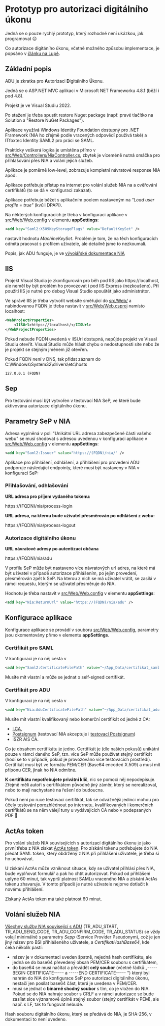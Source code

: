 # Prototyp pro autorizaci digitálního úkonu

Jedná se o pouze rychlý prototyp, který rozhodně není ukázkou, jak programovat 😉

Co autorizace digitáního úkonu, včetně možného způsobu implementace, je popsáno v [článku na Lupě](https://www.lupa.cz/clanky/jak-provadet-autorizaci-digitalniho-ukonu-u-online-podani/).

## Základní popis
ADU je zkratka pro **A**utorizaci **D**igitálního **Ú**konu.

Jedná se o ASP.NET MVC aplikaci v Microsoft NET Frameworku 4.8.1 (běží i pod 4.8).

Projekt je ve Visual Studiu 2022.

Po stažení je třeba spustit restore Nuget package (např. pravé tlačítko na Solution a "Restore NuGet Packages"). 

Aplikace využívá Windows Identity Foundation dostupný pro .NET Framework (NIA ho zřejmě podle vracených odpovědí používá také)
a ITfoxtec Identity SAML2 pro práci se SAML.

Prakticky veškerá logika je umístěna přímo v [src/Web/Controllers/NiaController.cs](src/Web/Controllers/NiaController.cs), 
zbytek je víceméně nutná omáčka pro přihlašování přes NIA a volání jejích služeb.

Aplikace je poměrně low-level, zobrazuje kompletní návratové response NIA apod.

Aplikace potřebuje přístup na internet pro volání služeb NIA na a ověřování certifikátů (to se dá v konfiguraci zakázat).

Aplikace potřebuje běžet s aplikačním poolem nastaveným na *"Load user profile = true"* (kvůli DPAPI). 

Na některých konfiguracích je třeba v konfiguraci aplikace v [src/Web/Web.config](src/Web/Web.config) v elementu **appSettings**:
~~~xml
<add key="Saml2:X509KeyStorageFlags" value="DefaultKeySet" />
~~~
nastavit hodnotu *MachineKeySet*. Problém je tom, že na těch konfiguracích odmítá pracovat s profilem uživatele, ale detailně jsme to nezkoumali. 

Popis, jak ADU funguje, je ve [vývojářské dokumentace NIA](https://dev.azure.com/SpravaZakladnichRegistru/NIA%20pro%20v%C3%BDvoj%C3%A1%C5%99e/_wiki/wikis/NIA-pro-v%C3%BDvoj%C3%A1%C5%99e.wiki/67/Autorizace-digit%C3%A1ln%C3%ADho-%C3%BAkonu)

## IIS
Projekt Visual Studia je zkonfigurován pro běh pod IIS jako https://localhost, ale neměl by být problém ho provozovat i
pod IIS Express (nezkoušeno). Při použití IIS je nutné pro debug Visual Studio spouštět jako administrátor.

Ve správě IIS je třeba vytvořit website směřující do [src/Web/](src/Web) a nabindovanou FQDN je třeba nastavit v [src/Web/Web.csproj](src/Web/Web.csproj) namísto localhost:
~~~xml
<WebProjectProperties>
    <IISUrl>https://localhost/</IISUrl>
</WebProjectProperties>
~~~
Pokud nebude FQDN uvedená v IISUrl dostupná, nepůjde projekt ve Visual Studiu otevřít.
Visual Studio může hlásit chybu o nedostupnosti site nebo že je projekt se stejným jménem již otevřen.

Pokud FQDN není v DNS, tak přidat záznam do C:\Windows\System32\drivers\etc\hosts
~~~
127.0.0.1 (FQDN)
~~~
## Sep
Pro testování musí být vytvořen v testovací NIA SeP, ve které bude aktivována autorizace digitálního úkonu. 

## Parametry SeP v NIA
Adresa vyplněná v poli "Unikátní URL adresa zabezpečené části vašeho webu" se musí shodovat s adresou uvedenou 
v konfiguraci aplikace v [src/Web/Web.config](src/Web/Web.config) v elementu **appSettings**:
~~~xml
<add key="Saml2:Issuer" value="https://(FQDN)/nia/" />
~~~

Aplikace pro přihlášení, odhlášení, a přihlášení pro provedení ADU podporuje následující endpointy, které musí být nastaveny v NIA v konfiguraci SeP:

### Přihlašování, odhlašování
**URL adresa pro příjem vydaného tokenu:**

https://(FQDN)/nia/process-login
 
**URL adresa, na kterou bude uživatel přesměrován po odhlášení z webu:**

https://(FQDN)/nia/process-logout

### Autorizace digitálního úkonu
**URL návratové adresy po autentizaci občana**

https://(FQDN)/nia/adu

V profilu SeP může být nastaveno více návratových url adres, na které má být uživatel v případě autorizace přihlášením, po jejím provedení,
přesměrován zpět k SeP. Na kterou z nich se má uživatel vrátit, se zasílá v rámci requestu, kterým se uživatel přesměruje do NIA.

Hodnotu je třeba nastavit v [src/Web/Web.config](src/Web/Web.config) v elementu **appSettings**:
~~~xml
<add key="Nia:ReturnUrl" value="https://(FQDN)/nia/adu" />
~~~

## Konfigurace aplikace
Konfigurace aplikace se provádí v souboru [src/Web/Web.config](src/Web/Web.config), parametry jsou okomentovány přímo v elementu **appSettings**.

### Certifikát pro SAML
V konfiguraci je na něj cesta v 
~~~xml
<add key="Saml2:CertificateFilePath" value="~/App_Data/certifikat_saml.pfx" />
~~~
Musíte mít vlastní a může se jednat o self-signed certifikát.

### Certifikát pro ADU
V konfiguraci je na něj cesta v 
~~~xml
<add key="Nia:AduCertificateFilePath" value="~/App_Data/certifikat_adu.pem" /> 
~~~
Musíte mít vlastní kvalifikovaný nebo komerční certifikát od jedné z CA:
- [I.CA](https://www.ica.cz/), 
- [Postsignum](https://postsignum.cz/) (testovací NIA akceptuje i [testovací Postsignum](https://postsignum.cz/testovaci_certifikat.html))
- ISZR AIS CA.
 
Co je obsahem certifikátu je jedno. Certifikát je (dle našich pokusů) unikátní pouze v rámci daného SeP, tzn. více SeP může používat
stejný certifikát (hodí se to v případě, pokud je provozováno více testovacích prostředí).
Certifikát musí být ve formátu PEM/CER (Base64 encoded X.509) a musí mít příponu CER, jinak ho NIA odmítne.

**K certifikátu nepotřebujete privátní klíč**, nic se pomocí něj nepodepisuje. Zřejmě měli autoři s certifikátem původně
jiný záměr, který se nerealizoval, nebo to mají nachystané na řešení do budoucna. 

Pokud není po ruce testovací certifikát, tak se odvážnější jedinci mohou pro účely testování porozhlédnout po internetu, kvalifikovaných
i komerčních certifikátů se na něm válejí tuny u vydávajících CA nebo v podepsaných PDF 🙂

## ActAs token
Pro volání služeb NIA souvisejících s autorizací digitálního úkonu je jako první třeba z NIA získat
[ActAs token](https://dev.azure.com/SpravaZakladnichRegistru/NIA%20pro%20v%C3%BDvoj%C3%A1%C5%99e/_wiki/wikis/NIA-pro-v%C3%BDvoj%C3%A1%C5%99e.wiki/69/ActAs-token).
Pro získání tokenu potřebujete do NIA předat SAML token, který obdržený z NIA při přihlášení uživatele, je třeba si ho uchovávat.

U získání ActAs může vzniknout situace, kdy se uživatel přihlásí přes NIA, bude vyplňovat formulář a pak ho chtít autorizovat.
Pokud od přihlášení uplyne 60 minut, tak vyprší platnost SAMLu vraceného NIA a získání ActAs tokenu zhavaruje.
V tomto případě je nutné uživatele nejprve dotlačit k novému přihlášení.

Získaný ActAs token má také platnost 60 minut.

## Volání služeb NIA
[Všechny služby NIA související s ADU](https://dev.azure.com/SpravaZakladnichRegistru/NIA%20pro%20v%C3%BDvoj%C3%A1%C5%99e/_wiki/wikis/NIA-pro-v%C3%BDvoj%C3%A1%C5%99e.wiki/67/Autorizace-digit%C3%A1ln%C3%ADho-%C3%BAkonu) 
(TR_ADU_START, TR_ADU_SEND_CODE, TR_ADU_CONFIRM_CODE, TR_ADU_STATUS) se vždy volají minimálně s parametry *Sepp* (Service Provider Pseudonym),
což je jen jiný název pro BSI přihlášeného uživatele, a *CertifikatHashBase64*, kde čeká několik pastí:
-  název je v dokumentaci uveden špatně, nejedná hash certifikátu, ale jedná se do base64 převedený obsah PEM/CER souboru s certifikátem,
-  do base64 se musí načítat a převádět **celý soubor** (včetně řádků „-----BEGIN CERTIFICATE----- a -----END CERTIFICATE----- ") který
   byl nahrán do NIA do konfigurace SeP pro autorizaci digitálního úkonu, nestačí jen posílat base64 část, která je uvedena v PEM/CER.
-  musí se jednat o **binárně shodný soubor** s tím, co je vložen do NIA. Pokud se do NIA nahraje soubor s CRLF a v rámci autorizace se bude
   zasílat sice významově úplně stejný soubor (stejný certifikát v PEM), ale např. s LF, tak to fungovat nebude. 
 
Hash souboru digitálního úkonu, který se předává do NIA, je SHA-256, v dokumentaci to není uvedeno.
